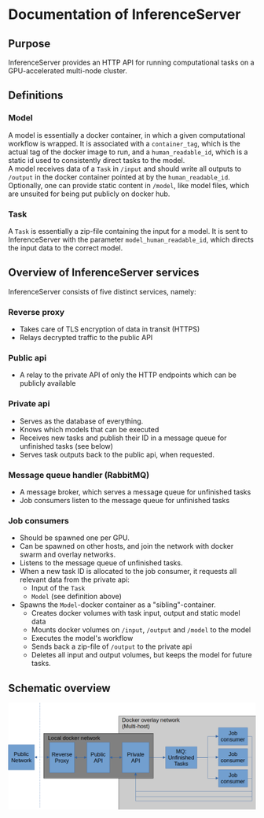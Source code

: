 # Documentation of InferenceServer
## Purpose
InferenceServer provides an HTTP API for running computational tasks on a GPU-accelerated multi-node cluster.

## Definitions
### Model
A model is essentially a docker container, in which a given computational workflow is wrapped. It is associated with 
a `container_tag`, which is the actual tag of the docker image to run, and a `human_readable_id`, which is a static id
used to consistently direct tasks to the model.  
A model receives data of a `Task` in `/input` and should write all outputs to `/output` in the docker container pointed at
by the `human_readable_id`. Optionally, one can provide static content in `/model`, like model files, which are
unsuited for being put publicly on docker hub.

### Task
A `Task` is essentially a zip-file containing the input for a model. It is sent to InferenceServer with the parameter 
`model_human_readable_id`, which directs the input data to the correct model.

## Overview of InferenceServer services
InferenceServer consists of five distinct services, namely:
### Reverse proxy
  - Takes care of TLS encryption of data in transit (HTTPS)
  - Relays decrypted traffic to the public API 

### Public api
- A relay to the private API of only the HTTP endpoints which can be publicly available
### Private api
- Serves as the database of everything.
- Knows which models that can be executed
- Receives new tasks and publish their ID in a message queue for unfinished tasks (see below)
- Serves task outputs back to the public api, when requested.
### Message queue handler (RabbitMQ)
- A message broker, which serves a message queue for unfinished tasks
- Job consumers listen to the message queue for unfinished tasks
### Job consumers
- Should be spawned one per GPU.
- Can be spawned on other hosts, and join the network with docker swarm and overlay networks.
- Listens to the message queue of unfinished tasks.
- When a new task ID is allocated to the job consumer, it requests all relevant data from the private api:
  - Input of the `Task`
  - `Model` (see definition above)
- Spawns the `Model`-docker container as a "sibling"-container.
  - Creates docker volumes with task input, output and static model data
  - Mounts docker volumes on `/input`, `/output` and `/model` to the model
  - Executes the model's workflow
  - Sends back a zip-file of `/output` to the private api 
  - Deletes all input and output volumes, but keeps the model for future tasks.  

## Schematic overview
![](schematic_overview.png)